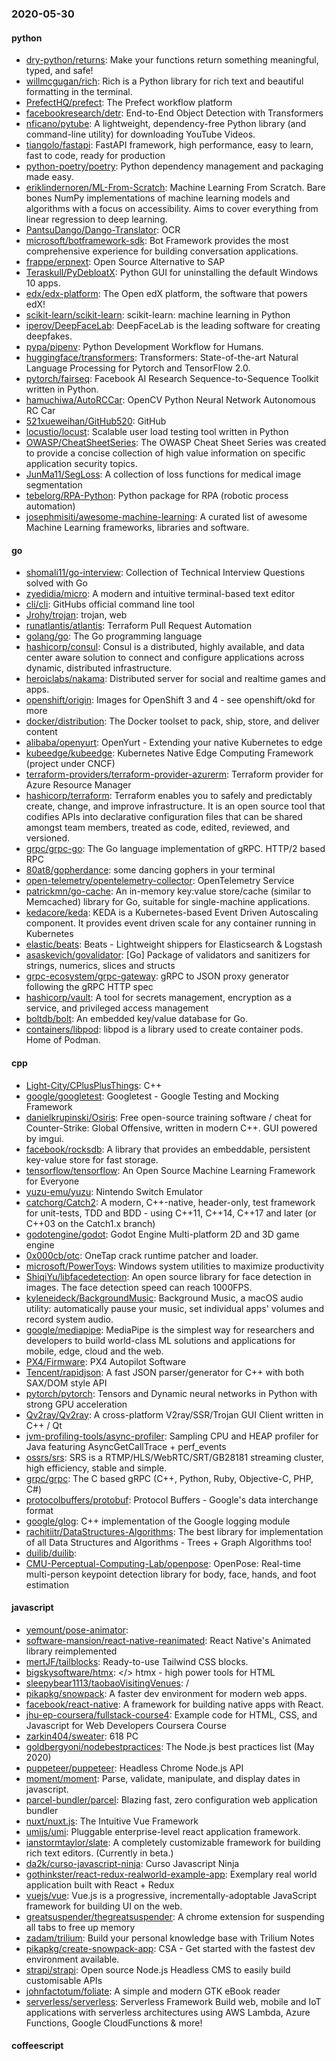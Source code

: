 ### 2020-05-30

#### python
* [dry-python/returns](https://github.com/dry-python/returns): Make your functions return something meaningful, typed, and safe!
* [willmcgugan/rich](https://github.com/willmcgugan/rich): Rich is a Python library for rich text and beautiful formatting in the terminal.
* [PrefectHQ/prefect](https://github.com/PrefectHQ/prefect): The Prefect workflow platform
* [facebookresearch/detr](https://github.com/facebookresearch/detr): End-to-End Object Detection with Transformers
* [nficano/pytube](https://github.com/nficano/pytube):  A lightweight, dependency-free Python library (and command-line utility) for downloading YouTube Videos.
* [tiangolo/fastapi](https://github.com/tiangolo/fastapi): FastAPI framework, high performance, easy to learn, fast to code, ready for production
* [python-poetry/poetry](https://github.com/python-poetry/poetry): Python dependency management and packaging made easy.
* [eriklindernoren/ML-From-Scratch](https://github.com/eriklindernoren/ML-From-Scratch): Machine Learning From Scratch. Bare bones NumPy implementations of machine learning models and algorithms with a focus on accessibility. Aims to cover everything from linear regression to deep learning.
* [PantsuDango/Dango-Translator](https://github.com/PantsuDango/Dango-Translator):   OCR
* [microsoft/botframework-sdk](https://github.com/microsoft/botframework-sdk): Bot Framework provides the most comprehensive experience for building conversation applications.
* [frappe/erpnext](https://github.com/frappe/erpnext): Open Source Alternative to SAP
* [Teraskull/PyDebloatX](https://github.com/Teraskull/PyDebloatX): Python GUI for uninstalling the default Windows 10 apps.
* [edx/edx-platform](https://github.com/edx/edx-platform): The Open edX platform, the software that powers edX!
* [scikit-learn/scikit-learn](https://github.com/scikit-learn/scikit-learn): scikit-learn: machine learning in Python
* [iperov/DeepFaceLab](https://github.com/iperov/DeepFaceLab): DeepFaceLab is the leading software for creating deepfakes.
* [pypa/pipenv](https://github.com/pypa/pipenv): Python Development Workflow for Humans.
* [huggingface/transformers](https://github.com/huggingface/transformers): Transformers: State-of-the-art Natural Language Processing for Pytorch and TensorFlow 2.0.
* [pytorch/fairseq](https://github.com/pytorch/fairseq): Facebook AI Research Sequence-to-Sequence Toolkit written in Python.
* [hamuchiwa/AutoRCCar](https://github.com/hamuchiwa/AutoRCCar): OpenCV Python Neural Network Autonomous RC Car
* [521xueweihan/GitHub520](https://github.com/521xueweihan/GitHub520):  GitHub
* [locustio/locust](https://github.com/locustio/locust): Scalable user load testing tool written in Python
* [OWASP/CheatSheetSeries](https://github.com/OWASP/CheatSheetSeries): The OWASP Cheat Sheet Series was created to provide a concise collection of high value information on specific application security topics.
* [JunMa11/SegLoss](https://github.com/JunMa11/SegLoss): A collection of loss functions for medical image segmentation
* [tebelorg/RPA-Python](https://github.com/tebelorg/RPA-Python): Python package for RPA (robotic process automation)
* [josephmisiti/awesome-machine-learning](https://github.com/josephmisiti/awesome-machine-learning): A curated list of awesome Machine Learning frameworks, libraries and software.

#### go
* [shomali11/go-interview](https://github.com/shomali11/go-interview): Collection of Technical Interview Questions solved with Go
* [zyedidia/micro](https://github.com/zyedidia/micro): A modern and intuitive terminal-based text editor
* [cli/cli](https://github.com/cli/cli): GitHubs official command line tool
* [Jrohy/trojan](https://github.com/Jrohy/trojan): trojan, web
* [runatlantis/atlantis](https://github.com/runatlantis/atlantis): Terraform Pull Request Automation
* [golang/go](https://github.com/golang/go): The Go programming language
* [hashicorp/consul](https://github.com/hashicorp/consul): Consul is a distributed, highly available, and data center aware solution to connect and configure applications across dynamic, distributed infrastructure.
* [heroiclabs/nakama](https://github.com/heroiclabs/nakama): Distributed server for social and realtime games and apps.
* [openshift/origin](https://github.com/openshift/origin): Images for OpenShift 3 and 4 - see openshift/okd for more
* [docker/distribution](https://github.com/docker/distribution): The Docker toolset to pack, ship, store, and deliver content
* [alibaba/openyurt](https://github.com/alibaba/openyurt): OpenYurt - Extending your native Kubernetes to edge
* [kubeedge/kubeedge](https://github.com/kubeedge/kubeedge): Kubernetes Native Edge Computing Framework (project under CNCF)
* [terraform-providers/terraform-provider-azurerm](https://github.com/terraform-providers/terraform-provider-azurerm): Terraform provider for Azure Resource Manager
* [hashicorp/terraform](https://github.com/hashicorp/terraform): Terraform enables you to safely and predictably create, change, and improve infrastructure. It is an open source tool that codifies APIs into declarative configuration files that can be shared amongst team members, treated as code, edited, reviewed, and versioned.
* [grpc/grpc-go](https://github.com/grpc/grpc-go): The Go language implementation of gRPC. HTTP/2 based RPC
* [80at8/gopherdance](https://github.com/80at8/gopherdance): some dancing gophers in your terminal
* [open-telemetry/opentelemetry-collector](https://github.com/open-telemetry/opentelemetry-collector): OpenTelemetry Service
* [patrickmn/go-cache](https://github.com/patrickmn/go-cache): An in-memory key:value store/cache (similar to Memcached) library for Go, suitable for single-machine applications.
* [kedacore/keda](https://github.com/kedacore/keda): KEDA is a Kubernetes-based Event Driven Autoscaling component. It provides event driven scale for any container running in Kubernetes
* [elastic/beats](https://github.com/elastic/beats):  Beats - Lightweight shippers for Elasticsearch & Logstash
* [asaskevich/govalidator](https://github.com/asaskevich/govalidator): [Go] Package of validators and sanitizers for strings, numerics, slices and structs
* [grpc-ecosystem/grpc-gateway](https://github.com/grpc-ecosystem/grpc-gateway): gRPC to JSON proxy generator following the gRPC HTTP spec
* [hashicorp/vault](https://github.com/hashicorp/vault): A tool for secrets management, encryption as a service, and privileged access management
* [boltdb/bolt](https://github.com/boltdb/bolt): An embedded key/value database for Go.
* [containers/libpod](https://github.com/containers/libpod): libpod is a library used to create container pods. Home of Podman.

#### cpp
* [Light-City/CPlusPlusThings](https://github.com/Light-City/CPlusPlusThings): C++
* [google/googletest](https://github.com/google/googletest): Googletest - Google Testing and Mocking Framework
* [danielkrupinski/Osiris](https://github.com/danielkrupinski/Osiris): Free open-source training software / cheat for Counter-Strike: Global Offensive, written in modern C++. GUI powered by imgui.
* [facebook/rocksdb](https://github.com/facebook/rocksdb): A library that provides an embeddable, persistent key-value store for fast storage.
* [tensorflow/tensorflow](https://github.com/tensorflow/tensorflow): An Open Source Machine Learning Framework for Everyone
* [yuzu-emu/yuzu](https://github.com/yuzu-emu/yuzu): Nintendo Switch Emulator
* [catchorg/Catch2](https://github.com/catchorg/Catch2): A modern, C++-native, header-only, test framework for unit-tests, TDD and BDD - using C++11, C++14, C++17 and later (or C++03 on the Catch1.x branch)
* [godotengine/godot](https://github.com/godotengine/godot): Godot Engine  Multi-platform 2D and 3D game engine
* [0x000cb/otc](https://github.com/0x000cb/otc): OneTap crack runtime patcher and loader.
* [microsoft/PowerToys](https://github.com/microsoft/PowerToys): Windows system utilities to maximize productivity
* [ShiqiYu/libfacedetection](https://github.com/ShiqiYu/libfacedetection): An open source library for face detection in images. The face detection speed can reach 1000FPS.
* [kyleneideck/BackgroundMusic](https://github.com/kyleneideck/BackgroundMusic): Background Music, a macOS audio utility: automatically pause your music, set individual apps' volumes and record system audio.
* [google/mediapipe](https://github.com/google/mediapipe): MediaPipe is the simplest way for researchers and developers to build world-class ML solutions and applications for mobile, edge, cloud and the web.
* [PX4/Firmware](https://github.com/PX4/Firmware): PX4 Autopilot Software
* [Tencent/rapidjson](https://github.com/Tencent/rapidjson): A fast JSON parser/generator for C++ with both SAX/DOM style API
* [pytorch/pytorch](https://github.com/pytorch/pytorch): Tensors and Dynamic neural networks in Python with strong GPU acceleration
* [Qv2ray/Qv2ray](https://github.com/Qv2ray/Qv2ray):  A cross-platform V2ray/SSR/Trojan GUI Client written in C++ / Qt 
* [jvm-profiling-tools/async-profiler](https://github.com/jvm-profiling-tools/async-profiler): Sampling CPU and HEAP profiler for Java featuring AsyncGetCallTrace + perf_events
* [ossrs/srs](https://github.com/ossrs/srs): SRS is a RTMP/HLS/WebRTC/SRT/GB28181 streaming cluster, high efficiency, stable and simple.
* [grpc/grpc](https://github.com/grpc/grpc): The C based gRPC (C++, Python, Ruby, Objective-C, PHP, C#)
* [protocolbuffers/protobuf](https://github.com/protocolbuffers/protobuf): Protocol Buffers - Google's data interchange format
* [google/glog](https://github.com/google/glog): C++ implementation of the Google logging module
* [rachitiitr/DataStructures-Algorithms](https://github.com/rachitiitr/DataStructures-Algorithms): The best library for implementation of all Data Structures and Algorithms - Trees + Graph Algorithms too!
* [duilib/duilib](https://github.com/duilib/duilib): 
* [CMU-Perceptual-Computing-Lab/openpose](https://github.com/CMU-Perceptual-Computing-Lab/openpose): OpenPose: Real-time multi-person keypoint detection library for body, face, hands, and foot estimation

#### javascript
* [yemount/pose-animator](https://github.com/yemount/pose-animator): 
* [software-mansion/react-native-reanimated](https://github.com/software-mansion/react-native-reanimated): React Native's Animated library reimplemented
* [mertJF/tailblocks](https://github.com/mertJF/tailblocks):  Ready-to-use Tailwind CSS blocks.
* [bigskysoftware/htmx](https://github.com/bigskysoftware/htmx): </> htmx - high power tools for HTML
* [sleepybear1113/taobaoVisitingVenues](https://github.com/sleepybear1113/taobaoVisitingVenues): /
* [pikapkg/snowpack](https://github.com/pikapkg/snowpack):  A faster dev environment for modern web apps.
* [facebook/react-native](https://github.com/facebook/react-native): A framework for building native apps with React.
* [jhu-ep-coursera/fullstack-course4](https://github.com/jhu-ep-coursera/fullstack-course4): Example code for HTML, CSS, and Javascript for Web Developers Coursera Course
* [zarkin404/sweater](https://github.com/zarkin404/sweater):  618 PC 
* [goldbergyoni/nodebestpractices](https://github.com/goldbergyoni/nodebestpractices):  The Node.js best practices list (May 2020)
* [puppeteer/puppeteer](https://github.com/puppeteer/puppeteer): Headless Chrome Node.js API
* [moment/moment](https://github.com/moment/moment): Parse, validate, manipulate, and display dates in javascript.
* [parcel-bundler/parcel](https://github.com/parcel-bundler/parcel):  Blazing fast, zero configuration web application bundler
* [nuxt/nuxt.js](https://github.com/nuxt/nuxt.js): The Intuitive Vue Framework
* [umijs/umi](https://github.com/umijs/umi):  Pluggable enterprise-level react application framework.
* [ianstormtaylor/slate](https://github.com/ianstormtaylor/slate): A completely customizable framework for building rich text editors. (Currently in beta.)
* [da2k/curso-javascript-ninja](https://github.com/da2k/curso-javascript-ninja): Curso Javascript Ninja
* [gothinkster/react-redux-realworld-example-app](https://github.com/gothinkster/react-redux-realworld-example-app): Exemplary real world application built with React + Redux
* [vuejs/vue](https://github.com/vuejs/vue):  Vue.js is a progressive, incrementally-adoptable JavaScript framework for building UI on the web.
* [greatsuspender/thegreatsuspender](https://github.com/greatsuspender/thegreatsuspender): A chrome extension for suspending all tabs to free up memory
* [zadam/trilium](https://github.com/zadam/trilium): Build your personal knowledge base with Trilium Notes
* [pikapkg/create-snowpack-app](https://github.com/pikapkg/create-snowpack-app): CSA - Get started with the fastest dev environment available.
* [strapi/strapi](https://github.com/strapi/strapi):  Open source Node.js Headless CMS to easily build customisable APIs
* [johnfactotum/foliate](https://github.com/johnfactotum/foliate): A simple and modern GTK eBook reader
* [serverless/serverless](https://github.com/serverless/serverless):  Serverless Framework  Build web, mobile and IoT applications with serverless architectures using AWS Lambda, Azure Functions, Google CloudFunctions & more! 

#### coffeescript
